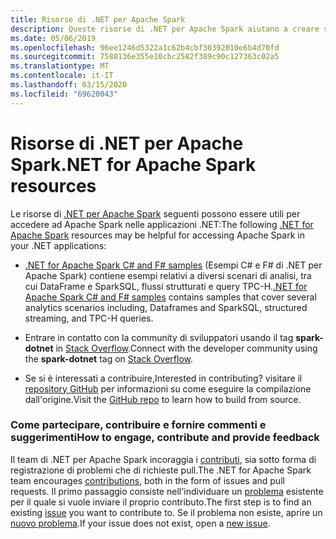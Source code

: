 ```yaml
---
title: Risorse di .NET per Apache Spark
description: Queste risorse di .NET per Apache Spark aiutano a creare soluzioni di data science personalizzate e a integrarle nelle applicazioni .NET.
ms.date: 05/06/2019
ms.openlocfilehash: 96ee1246d5322a1c62b4cbf30392010e6b4d70fd
ms.sourcegitcommit: 7588136e355e10cbc2582f389c90c127363c02a5
ms.translationtype: MT
ms.contentlocale: it-IT
ms.lasthandoff: 03/15/2020
ms.locfileid: "69620043"
---
```

# <a name="net-for-apache-spark-resources"></a><span data-ttu-id="016e3-103">Risorse di .NET per Apache Spark</span><span class="sxs-lookup"><span data-stu-id="016e3-103">.NET for Apache Spark resources</span></span>

<span data-ttu-id="016e3-104">Le risorse di [.NET per Apache Spark](../index.yml) seguenti possono essere utili per accedere ad Apache Spark nelle applicazioni .NET:</span><span class="sxs-lookup"><span data-stu-id="016e3-104">The following [.NET for Apache Spark](../index.yml) resources may be helpful for accessing Apache Spark in your .NET applications:</span></span>

* <span data-ttu-id="016e3-105">[.NET for Apache Spark C# and F# samples](https://github.com/dotnet/spark#samples) (Esempi C# e F# di .NET per Apache Spark) contiene esempi relativi a diversi scenari di analisi, tra cui DataFrame e SparkSQL, flussi strutturati e query TPC-H.</span><span class="sxs-lookup"><span data-stu-id="016e3-105">[.NET for Apache Spark C# and F# samples](https://github.com/dotnet/spark#samples) contains samples that cover several analytics scenarios including, Dataframes and SparkSQL, structured streaming, and TPC-H queries.</span></span>

* <span data-ttu-id="016e3-106">Entrare in contatto con la community di sviluppatori usando il tag **spark-dotnet** in [Stack Overflow](https://stackoverflow.com/questions/tagged/spark-dotnet).</span><span class="sxs-lookup"><span data-stu-id="016e3-106">Connect with the developer community using the **spark-dotnet** tag on [Stack Overflow](https://stackoverflow.com/questions/tagged/spark-dotnet).</span></span>

* <span data-ttu-id="016e3-107">Se si è interessati a contribuire,</span><span class="sxs-lookup"><span data-stu-id="016e3-107">Interested in contributing?</span></span> <span data-ttu-id="016e3-108">visitare il [repository GitHub](https://github.com/dotnet/spark) per informazioni su come eseguire la compilazione dall'origine.</span><span class="sxs-lookup"><span data-stu-id="016e3-108">Visit the [GitHub repo](https://github.com/dotnet/spark) to learn how to build from source.</span></span>

### <a name="how-to-engage-contribute-and-provide-feedback"></a><span data-ttu-id="016e3-109">Come partecipare, contribuire e fornire commenti e suggerimenti</span><span class="sxs-lookup"><span data-stu-id="016e3-109">How to engage, contribute and provide feedback</span></span>

<span data-ttu-id="016e3-110">Il team di .NET per Apache Spark incoraggia i [contributi](https://github.com/dotnet/spark/blob/master/docs/contributing.md), sia sotto forma di registrazione di problemi che di richieste pull.</span><span class="sxs-lookup"><span data-stu-id="016e3-110">The .NET for Apache Spark team encourages [contributions](https://github.com/dotnet/spark/blob/master/docs/contributing.md), both in the form of issues and pull requests.</span></span> <span data-ttu-id="016e3-111">Il primo passaggio consiste nell'individuare un [problema](https://github.com/dotnet/spark/issues) esistente per il quale si vuole inviare il proprio contributo.</span><span class="sxs-lookup"><span data-stu-id="016e3-111">The first step is to find an existing [issue](https://github.com/dotnet/spark/issues) you want to contribute to.</span></span> <span data-ttu-id="016e3-112">Se il problema non esiste, aprire un [nuovo problema](https://github.com/dotnet/spark/issues?utf8=%E2%9C%93&q=is%3Aissue+is%3Aopen+).</span><span class="sxs-lookup"><span data-stu-id="016e3-112">If your issue does not exist, open a [new issue](https://github.com/dotnet/spark/issues?utf8=%E2%9C%93&q=is%3Aissue+is%3Aopen+).</span></span>
